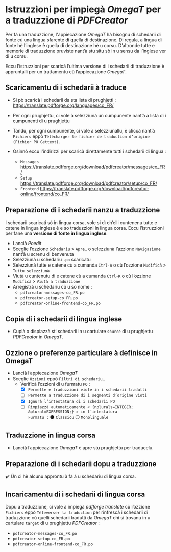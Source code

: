 # Istruzzioni per impiegà _OmegaT_ per a traduzzione di _PDFCreator_

Per fà una traduzzione, l'appiecazione _OmegaT_ hà bisognu di schedarii di fonte cù una lingua sfarente di quella di destinazione. Di regula, a lingua di fonte hè l’inglese è quella di destinazione hè u corsu. D’altronde tutte e memorie di traduzzione pruviste nant’à stu situ sò in u sensu da l’inglese ver di u corsu.

Eccu l’istruzzioni per scaricà l’ultima versione di i schedarii di traduzzione è appruntalli per un trattamentu cù l’appiecazione _OmegaT_.

## Scaricamentu di i schedarii à traduce

- Si pò scaricà i schedarii da sta lista di prughjetti :  
  https://translate.pdfforge.org/languages/co_FR/  

- Per ogni prughjettu, ci vole à selezziunà un cumpunente nant’à a lista di i cumpunenti di u prughjettu
- Tandu, per ogni cumpunente, ci vole à selezziunallu, è cliccà nant’à `Fichiers` eppò `Télécharger le fichier de traduction d’origine (Fichier PO Gettext)`.

- Osinnò eccu l'indirizzi per scaricà direttamente tutti i schedarii di lingua :  

  - `Messages` https://translate.pdfforge.org/download/pdfcreator/messages/co_FR/
  - `Setup` https://translate.pdfforge.org/download/pdfcreator/setup/co_FR/
  - `Frontend` https://translate.pdfforge.org/download/pdfcreator-online/frontend/co_FR/

## Preparazione di i schedarii nanzu a traduzzione

I schedarii scaricati sò in lingua corsa, vole si dì ch’elli cuntenenu tutte e catene in lingua inglese è e so traduzzioni in lingua corsa. Eccu l’istruzzioni per fane una __versione di fonte in lingua inglese__.

- Lancià _Poedit_
- Sceglie l’ozzione `Schedariu` > `Apre…` o selezziunà l’azzione `Navigazione` nant’à u screnu di benvenuta
- Selezziunà u schedariu `.po` scaricatu
- Selezziunà tutte e catene cù a cumanda `Ctrl-A` o cù l’ozzione `Mudificà` > `Tuttu selezziunà`
- Viutà u cuntenutu di e catene cù a cumanda `Ctrl-K` o cù l’ozzione `Mudificà` > `Viutà a traduzzione`
- Arregistrà u schedariu cù u so nome :
  - `pdfcreator-messages-co_FR.po`
  - `pdfcreator-setup-co_FR.po`
  - `pdfcreator-online-frontend-co_FR.po`

## Copia di i schedarii di lingua inglese

- Cupià o dispiazzà sti schedarii in u cartulare `source` di u prughjettu _PDFCreator_ in _OmegaT_.

## Ozzione o preferenze particulare à definisce in OmegaT

- Lancià l’appiecazione _OmegaT_
- Sceglie `Ozzioni` eppò `Filtri di schedariu…`
  - Verificà l’ozzioni di u furmatu `PO` :  
    - [x] `Permette e traduzzioni viote in i schedarii tradutti`
    - [ ] `Permette a traduzzione di i segmenti d’origine vioti`
    - [x] `Ignurà l’intestatura di i schedarii PO`
    - [ ] `Rimpiazzà autumaticamente « {nplurals=INTEGER; &plural=EXPRESSION;} » in l’intestatura`  
	      `Furmatu :` ⚫ `Classicu`   ⚪ `Monolinguale`

## Traduzzione in lingua corsa

- Lancià l’appiecazione _OmegaT_ è apre stu prughjettu per traducelu.

## Preparazione di i schedarii dopu a traduzzione

✔️ Ùn ci hè alcunu approntu à fà à u schedariu di lingua corsa.

## Incaricamentu di i schedarii di lingua corsa

Dopu a traduzzione, ci vole à impiegà _pdfforge translate_ cù l’ozzione `Fichiers` eppò `Téleverser la traduction` per rinfrescà i schedarii di traduzzione cù quelli schedarii tradutti da _OmegaT_ chì si trovanu in u cartulare `target` di u prughjettu _PDFCreator_ :  
- `pdfcreator-messages-co_FR.po`
- `pdfcreator-setup-co_FR.po`
- `pdfcreator-online-frontend-co_FR.po`
